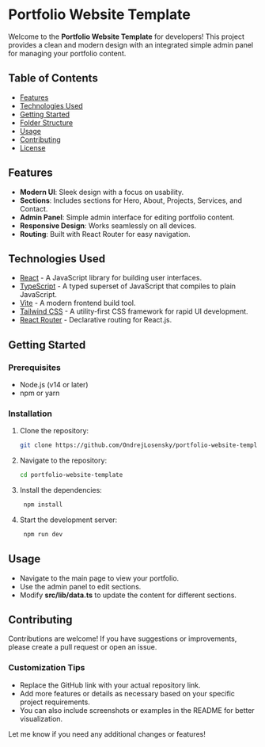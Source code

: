 # Portfolio Website Template

Welcome to the **Portfolio Website Template** for developers! This project provides a clean and modern design with an integrated simple admin panel for managing your portfolio content.

## Table of Contents

- [Features](#features)
- [Technologies Used](#technologies-used)
- [Getting Started](#getting-started)
- [Folder Structure](#folder-structure)
- [Usage](#usage)
- [Contributing](#contributing)
- [License](#license)

## Features

- **Modern UI**: Sleek design with a focus on usability.
- **Sections**: Includes sections for Hero, About, Projects, Services, and Contact.
- **Admin Panel**: Simple admin interface for editing portfolio content.
- **Responsive Design**: Works seamlessly on all devices.
- **Routing**: Built with React Router for easy navigation.

## Technologies Used

- [React](https://reactjs.org/) - A JavaScript library for building user interfaces.
- [TypeScript](https://www.typescriptlang.org/) - A typed superset of JavaScript that compiles to plain JavaScript.
- [Vite](https://vitejs.dev/) - A modern frontend build tool.
- [Tailwind CSS](https://tailwindcss.com/) - A utility-first CSS framework for rapid UI development.
- [React Router](https://reactrouter.com/) - Declarative routing for React.js.

## Getting Started

### Prerequisites

- Node.js (v14 or later)
- npm or yarn

### Installation

1. Clone the repository:

   ```bash
   git clone https://github.com/OndrejLosensky/portfolio-website-template.git

2. Navigate to the repository:

   ```bash
   cd portfolio-website-template


3. Install the dependencies:

   ```bash
    npm install

4. Start the development server:

   ```bash
    npm run dev

## Usage
- Navigate to the main page to view your portfolio.
- Use the admin panel to edit sections.
- Modify **src/lib/data.ts** to update the content for different sections.

## Contributing
Contributions are welcome! If you have suggestions or improvements, please create a pull request or open an issue.

### Customization Tips

- Replace the GitHub link with your actual repository link.
- Add more features or details as necessary based on your specific project requirements.
- You can also include screenshots or examples in the README for better visualization.

Let me know if you need any additional changes or features!
